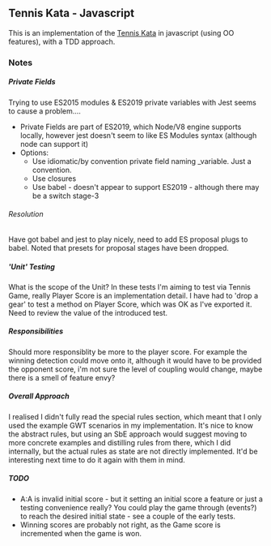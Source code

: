 ## Tennis Kata - Javascript

This is an implementation of the [Tennis Kata](http://agilekatas.co.uk/katas/Tennis-Kata) in javascript (using OO features), with a TDD approach.

### Notes

##### Private Fields

Trying to use ES2015 modules & ES2019 private variables with Jest seems to cause a problem....

- Private Fields are part of ES2019, which Node/V8 engine supports locally, however jest doesn't seem to like ES Modules syntax (although node can support it)
- Options: 
    - Use idiomatic/by convention private field naming _variable. Just a convention.
    - Use closures 
    - Use babel - doesn't appear to support ES2019 - although there may be a switch stage-3
    
###### Resolution

Have got babel and jest to play nicely, need to add ES proposal plugs to babel. Noted that presets for proposal stages have been dropped.

##### 'Unit' Testing

What is the scope of the Unit? In these tests I'm aiming to test via Tennis Game, really Player Score is an implementation detail. I have had to 'drop a gear'
to test a method on Player Score, which was OK as I've exported it. Need to review the value of the introduced test.

##### Responsibilities

Should more responsiblity be more to the player score. For example the winning detection could move onto it, although it would have to be provided the opponent score,
i'm not sure the level of coupling would change, maybe there is a smell of feature envy?

##### Overall Approach

I realised I didn't fully read the special rules section, which meant that I only used the example GWT scenarios in my implementation. It's nice
to know the abstract rules, but using an SbE approach would suggest moving to more concrete examples and distilling rules from there, which I did
internally, but the actual rules as state are not directly implemented. It'd be interesting next time to do it again with them in mind.

##### TODO

- A:A is invalid initial score - but it setting an initial score a feature or just a testing convenience really? You could play the game through (events?) to reach the desired initial state - see a couple of the early tests.
- Winning scores are probably not right, as the Game score is incremented when the game is won. 
